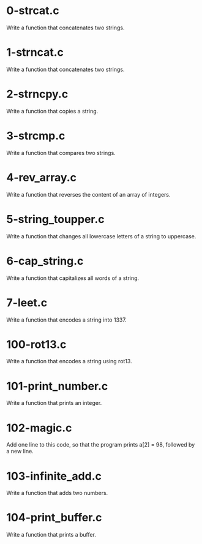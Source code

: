 # 0-strcat.c
Write a function that concatenates two strings.

# 1-strncat.c
Write a function that concatenates two strings.

# 2-strncpy.c
Write a function that copies a string.

# 3-strcmp.c
Write a function that compares two strings.

# 4-rev_array.c
Write a function that reverses the content of an array of integers.

# 5-string_toupper.c
Write a function that changes all lowercase letters of a string to uppercase.

# 6-cap_string.c
Write a function that capitalizes all words of a string.

# 7-leet.c
Write a function that encodes a string into 1337.

# 100-rot13.c
Write a function that encodes a string using rot13.

# 101-print_number.c
Write a function that prints an integer.

# 102-magic.c
Add one line to this code, so that the program prints a[2] = 98, followed by a new line.

# 103-infinite_add.c
Write a function that adds two numbers.

# 104-print_buffer.c
Write a function that prints a buffer.
